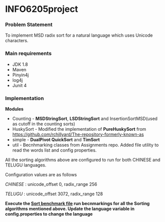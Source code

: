 # INFO6205project


### Problem Statement
To implement MSD radix sort for a natural language which uses Unicode characters.

### Main requirements
* JDK 1.8
* Maven
* Pinyin4j
* log4j
* Junit 4

### Implementation

**Modules**

* Counting -  **MSDStringSort**, **LSDStringSort** and InsertionSortMSD(used as cutoff in the counting sorts)
* HuskySort - Modified the implementation of **PureHuskySort** from https://github.com/rchillyard/The-repository-formerly-known-as
* simple - **DualPivot QuickSort** and **TimSort**
* util - Becnhmarking classes from Assignments repo. Added file utility to read the words list and config properties.


All the sorting algorithms above are configured to  run for both CHINESE and TELUGU languages.

Configuration values are as follows

_CHINESE_ : unicode_offset 0, radix_range 256

_TELUGU_ : unicode_offset 3072, radix_range 128

****Execute the [Sort benchmark file](https://github.com/Phani56/INFO6205project/blob/master/src/main/java/util/SortBenchmark.java) run becnmarkings for all the Sorting algorithms mentioned above. Update the language variable in config.properties to change the language****
